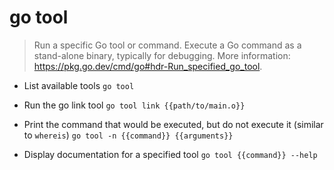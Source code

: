 # go tool
> Run a specific Go tool or command.
> Execute a Go command as a stand-alone binary, typically for debugging.
> More information: <https://pkg.go.dev/cmd/go#hdr-Run_specified_go_tool>.

- List available tools
`go tool`

- Run the go link tool
`go tool link {{path/to/main.o}}`

- Print the command that would be executed, but do not execute it (similar to `whereis`)
`go tool -n {{command}} {{arguments}}`

- Display documentation for a specified tool
`go tool {{command}} --help`
